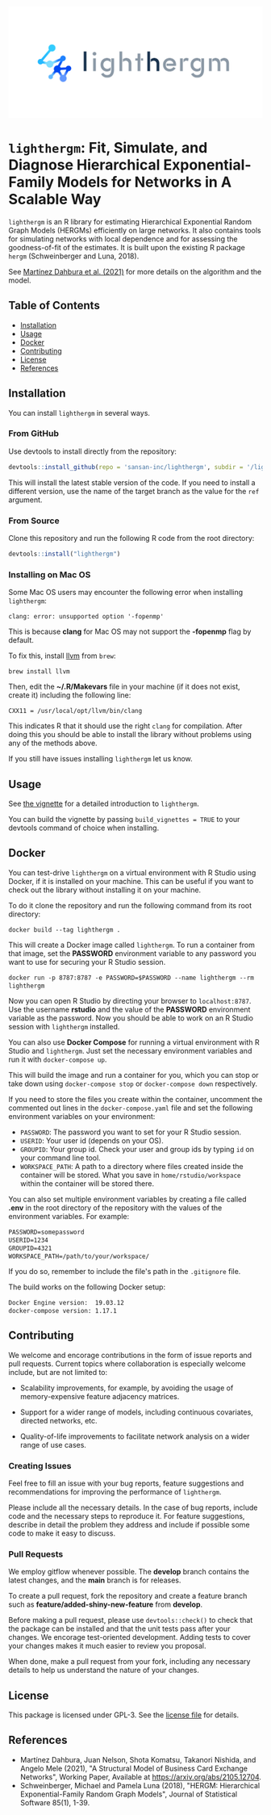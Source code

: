 ![lighthergm-logo](lighthergm.jpg "Title")

# `lighthergm`: Fit, Simulate, and Diagnose Hierarchical Exponential-Family Models for Networks in A Scalable Way

`lighthergm` is an R library for estimating Hierarchical Exponential Random Graph Models (HERGMs) efficiently on large networks. It also contains tools for simulating networks with local dependence and for assessing the goodness-of-fit of the estimates. It is built upon the existing R package `hergm` (Schweinberger and Luna, 2018).

See [Martínez Dahbura et al. (2021)](https://arxiv.org/abs/2105.12704) for more details on the algorithm and the model.

## Table of Contents

- [Installation](#installation)
- [Usage](#usage)
- [Docker](#docker)
- [Contributing](#contributing)
- [License](#license)
- [References](#references)

## Installation

You can install `lighthergm` in several ways.


### From GitHub

Use devtools to install directly from the repository:
```r
devtools::install_github(repo = 'sansan-inc/lighthergm', subdir = '/lighthergm', ref = 'main')
```
This will install the latest stable version of the code. If you need to install a different version, use the name of the target branch as the value for the `ref` argument.

### From Source
Clone this repository and run the following R code from the root directory:

```r
devtools::install("lighthergm")
```

### Installing on Mac OS
Some Mac OS users may encounter the following error when installing `lighthergm`:

```
clang: error: unsupported option '-fopenmp'
```
This is because **clang** for Mac OS may not support the **-fopenmp** flag by default.

To fix this, install [llvm](https://formulae.brew.sh/formula/llvm) from `brew`:
```
brew install llvm
```

Then, edit the **~/.R/Makevars** file in your machine (if it does not exist, create it) including the following line:
```
CXX11 = /usr/local/opt/llvm/bin/clang
```
This indicates R that it should use the right `clang` for compilation. After doing this you should be able to install the library without problems using any of the methods above.

If you still have issues installing `lighthergm` let us know.

## Usage

See [the vignette](doc/intro-lighthergm.pdf) for a detailed introduction to `lighthergm`.

You can build the vignette by passing `build_vignettes = TRUE` to your devtools command of choice when installing.

## Docker

You can test-drive `lighthergm` on a virtual environment with R Studio using Docker, if it is installed on your machine. This can be useful if you want to check out the library without installing it on your machine.

To do it clone the repository and run the following command from its root directory:

```
docker build --tag lighthergm .
```

This will create a Docker image called `lighthergm`. To run a container from that image, set the **PASSWORD** environment variable to any password you want to use for securing your R Studio session.

```
docker run -p 8787:8787 -e PASSWORD=$PASSWORD --name lighthergm --rm lighthergm
```

Now you can open R Studio by directing your browser to `localhost:8787`. Use the username **rstudio** and the value of the **PASSWORD** environment variable as the password. Now you should be able to work on an R Studio session with `lighthergm` installed.

You can also use **Docker Compose** for running a virtual environment with R Studio and `lighthergm`. Just set the necessary environment variables and run it with `docker-compose up`.

This will build the image and run a container for you, which you can stop or take down using `docker-compose stop` or `docker-compose down` respectively.

If you need to store the files you create within the container, uncomment the commented out lines in the `docker-compose.yaml` file and set the following environment variables on your environment:

- `PASSWORD`: The password you want to set for your R Studio session.
- `USERID`: Your user id (depends on your OS).
- `GROUPID`: Your group id. Check your user and group ids by typing `id` on your command line tool.
- `WORKSPACE_PATH`: A path to a directory where files created inside the container will be stored. What you save in `home/rstudio/workspace` within the container will be stored there.

You can also set multiple environment variables by creating a file called **.env** in the root directory of the repository with the values of the environment variables. For example:

```
PASSWORD=somepassword
USERID=1234
GROUPID=4321
WORKSPACE_PATH=/path/to/your/workspace/
```

If you do so, remember to include the file's path in the `.gitignore` file.

The build works on the following Docker setup:

```
Docker Engine version:  19.03.12
docker-compose version: 1.17.1
```

## Contributing

We welcome and encorage contributions in the form of issue reports and pull requests. Current topics where collaboration is especially welcome include, but are not limited to:

- Scalability improvements, for example, by avoiding the usage of memory-expensive feature adjacency matrices.

- Support for a wider range of models, including continuous covariates, directed networks, etc.

- Quality-of-life improvements to facilitate network analysis on a wider range of use cases.

### Creating Issues

Feel free to fill an issue with your bug reports, feature suggestions and recommendations for improving the performance of `lighthergm`.

Please include all the necessary details. In the case of bug reports, include code and the necessary steps to reproduce it. For feature suggestions, describe in detail the problem they address and include if possible some code to make it easy to discuss.

### Pull Requests

We employ gitflow whenever possible. The **develop** branch contains the latest changes, and the **main** branch is for releases.

To create a pull request, fork the repository and create a feature branch such as **feature/added-shiny-new-feature** from **develop**.

Before making a pull request, please use `devtools::check()` to check that the package can be installed and that the unit tests pass after your changes. We encorage test-oriented development. Adding tests to cover your changes makes it much easier to review you proposal.

When done, make a pull request from your fork, including any necessary details to help us understand the nature of your changes.

## License
This package is licensed under GPL-3. See the [license file](lighthergm/LICENSE.md) for details.

## References
- Martínez Dahbura, Juan Nelson, Shota Komatsu, Takanori Nishida, and Angelo Mele (2021), "A Structural Model of Business Card Exchange Networks", Working Paper, Available at https://arxiv.org/abs/2105.12704.
- Schweinberger, Michael and Pamela Luna (2018), "HERGM: Hierarchical Exponential-Family Random Graph Models", Journal of Statistical Software 85(1), 1-39.
